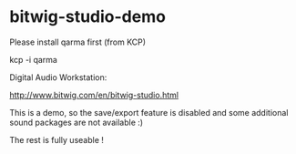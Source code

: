 # bitwig-studio-demo

Please install qarma first (from KCP)

kcp -i qarma

Digital Audio Workstation:

http://www.bitwig.com/en/bitwig-studio.html

This is a demo, so the save/export feature is disabled and some additional sound packages are not available :)

The rest is fully useable !
